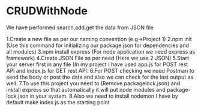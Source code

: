 # CRUDWithNode
We have performed search,add,get the data from JSON file

1.Create a new file as per our naming convention (e.g->Project 1)
2.npm init (Use this command for initializing our package.json for dependencies and all modules)
3.npm install express (For node application we need express as framework)
4.Create JSON File as per need (Here we use 2 JSON)
5.Start your server first in any file (In my project I have used app.js for POST rest API and index.js for GET rest API.
6.For POST checking we need Postman to send the body or post the data and also we can check for the last output as well.
7.To use this project you need to (Remove packagelock.json) and install express so that automatically it will put node modules and package-lock.json in your system.
8.Also we need to install nodemon I have by default make index.js as the starting point 
